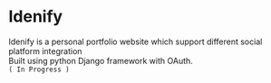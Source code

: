 # Idenify 
Idenify is a personal portfolio website which support different social platform integration  
Built using python Django framework with OAuth.  
`( In Progress )`